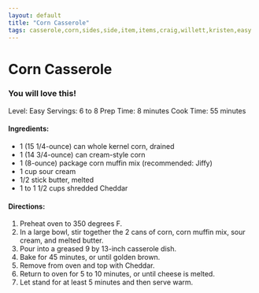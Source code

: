 ```yaml
---
layout: default
title: "Corn Casserole"
tags: casserole,corn,sides,side,item,items,craig,willett,kristen,easy
---
```

# Corn Casserole

### You will love this!

Level:  Easy
Servings:  6 to 8
Prep Time:  8 minutes
Cook Time:  55 minutes

#### Ingredients:
- 1 (15 1/4-ounce) can whole kernel corn, drained
- 1 (14 3/4-ounce) can cream-style corn
- 1 (8-ounce) package corn muffin mix (recommended: Jiffy)
- 1 cup sour cream
- 1/2 stick butter, melted
- 1 to 1 1/2 cups shredded Cheddar

#### Directions:
1. Preheat oven to 350 degrees F.
2. In a large bowl, stir together the 2 cans of corn, corn muffin mix, sour cream, and melted butter.
3. Pour into a greased 9 by 13-inch casserole dish.
4. Bake for 45 minutes, or until golden brown.
5. Remove from oven and top with Cheddar.
6. Return to oven for 5 to 10 minutes, or until cheese is melted.
7. Let stand for at least 5 minutes and then serve warm.
